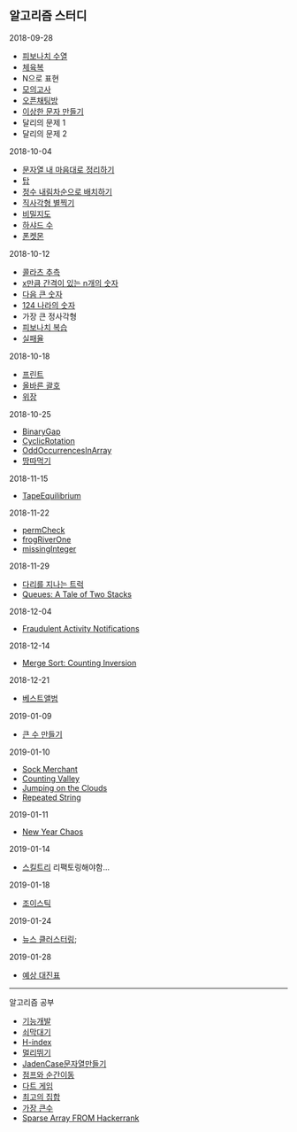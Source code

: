 ## 알고리즘 스터디

2018-09-28

- [피보나치 수열](https://gist.github.com/cohily12/27cd16817c1299694a19a8c7e76966e9)
- [체육복](https://gist.github.com/cohily12/837c77b95fedd16a58703c8ab0faa4c6)
- N으로 표현
- [모의고사](https://gist.github.com/cohily12/bb6cb26400df069baf09f50b857e72be)
- [오픈채팅방](https://gist.github.com/cohily12/2786d727d8f5a98dc1781560edcedf1c)
- [이상한 문자 만들기](https://gist.github.com/cohily12/bed3d91da11e257a3352908cf0972126)
- 달리의 문제 1
- 달리의 문제 2

2018-10-04

- [문자열 내 마음대로 정리하기](https://gist.github.com/cohily12/9cee224aeacef4b3103f2393cc20b194)
- [탑](https://gist.github.com/cohily12/be06f4c7f906b15b10fb13d5ecb2f398)
- [정수 내림차순으로 배치하기](https://gist.github.com/cohily12/0c76c5bf06e326c3e2ff761afdc6824d)
- [직사각형 별찍기](https://gist.github.com/cohily12/067b57559c05ebaacc99bd0e086a75a7)
- [비밀지도](https://gist.github.com/cohily12/c67ce9a97ca3b6df3340aa8bcc25d787)
- [하샤드 수](https://gist.github.com/cohily12/43bba158b8f0bc2bb72402182aec105f)
- [폰켓몬](https://gist.github.com/cohily12/f3945f7200a62c9e6149043ee525e80b)

2018-10-12

- [콜라츠 추측](https://gist.github.com/cohily12/52ff64dc8a6b3eba73640e69d65edf8a)
- [x만큼 간격이 있는 n개의 숫자](https://gist.github.com/cohily12/18dd25a92ce714d3720e705be6357851)
- [다음 큰 숫자](https://gist.github.com/cohily12/730959c9f783ea3b78290b205e0e7ca8)
- [124 나라의 숫자](https://gist.github.com/cohily12/6c779cca6dd59761bb33de2fe7d0e516)
- 가장 큰 정사각형
- [피보나치 복습](https://gist.github.com/cohily12/2a9933cb12ff5d7e12fc4f4b93994d2f)
- [실패율](https://gist.github.com/cohily12/d309f12143ef50207f1bb2f50d1a2568)

2018-10-18

- [프린트](https://gist.github.com/cohily12/4545a8e660502ec22b06f6c3f3869207)
- [올바른 괄호](https://gist.github.com/cohily12/a07657b756c0522450e711046b510ad4)
- [위장](https://gist.github.com/cohily12/21fae1e829976653734982b87be33e41)

2018-10-25

- [BinaryGap](https://gist.github.com/cohily12/99a8ba45bef8f123efbedd9251a11fcb)
- [CyclicRotation](https://gist.github.com/cohily12/f7d5d14eb6fc0e7423be6dc983b090ee)
- [OddOccurrencesInArray](https://gist.github.com/cohily12/eaf5029e07a10d071161078f83cdd114)
- [땅따먹기](https://gist.github.com/cohily12/8c87b23168a18934642a36c9e872c492)

2018-11-15

- [TapeEquilibrium](https://gist.github.com/cohily12/9a446410885ca64622d8322a0fd3962b)

2018-11-22

- [permCheck](https://gist.github.com/cohily12)
- [frogRiverOne](https://gist.github.com/cohily12/7833707c0e45c2a429b28a7ef59f99cd)
- [missingInteger](https://gist.github.com/cohily12/3e4889730edcde300bc2c46319d5500e)

2018-11-29

- [다리를 지나는 트럭](https://gist.github.com/cohily12/03d683003f8f8874910984a588070121)
- [Queues: A Tale of Two Stacks](https://gist.github.com/cohily12/c45ed7657e5bb49d70f0c7cdfbac6e29)

2018-12-04

- [Fraudulent Activity Notifications](https://gist.github.com/cohily12/b8412839265d587977c16c737239e9f6)

2018-12-14

- [Merge Sort: Counting Inversion](https://gist.github.com/cohily12/f37411a1c191b1aec698de8b11685fae)

2018-12-21

- [베스트앨범](https://gist.github.com/cohily12/bd232e9443f548541f6b9b5b429b1a10)

2019-01-09

- [큰 수 만들기](https://gist.github.com/cohily12/6799cba5370b4473781a9ecf13076a4e)

2019-01-10 

- [Sock Merchant](https://gist.github.com/cohily12/cbaf9a458d710a5e46fefc17b00804ab)
- [Counting Valley](https://gist.github.com/cohily12/ba963c9d1024a1487bcb66b062437b55)
- [Jumping on the Clouds](https://gist.github.com/cohily12/c1ab57e125e7072b9ec3590de1dc82c3)
- [Repeated String](https://gist.github.com/cohily12/902bb507e79af91abf18b7a1d4df5d83)

2019-01-11 

- [New Year Chaos](https://gist.github.com/cohily12/fd4fe1c7945f05ee513fac16a139766f`)

2019-01-14 

- [스킬트리](https://gist.github.com/cohily12/e2bb45a16f0434ae0a6310d3f714501e) 리팩토링해야함...

2019-01-18

- [조이스틱](https://gist.github.com/cohily12/128511bd9a91af32e16672887b)

2019-01-24

- [뉴스 클러스터링](https://gist.github.com/cohily12/a90d81ad261ffc1c31291400cbc4aa00);

2019-01-28 

- [예상 대진표](https://gist.github.com/cohily12/9244710a90237e7d422e60a73d969dfe)
---

알고리즘 공부

- [기능개발](https://gist.github.com/cohily12/63a3e5fda521ce524c561f98f5a66d0b)
- [쇠막대기](https://gist.github.com/cohily12/9decafe75046334ab471005af39a8be4)
- [H-index](https://gist.github.com/cohily12/503ca570df45d75ddd41dbdaf7cbfff9)
- [멀리뛰기](https://gist.github.com/cohily12/c324ea0a39a2e9efeb14cf4a27fc79ee)
- [JadenCase문자열만들기](https://gist.github.com/cohily12/4d8378c3ef11876195fd977de0420aae)
- [점프와 순간이동](https://gist.github.com/cohily12/43eec4ad58d8c9347a05e3a43ed714a4)
- [다트 게임](https://gist.github.com/cohily12/0963efd207745c0a19bf909336f746da)
- [최고의 집합](https://gist.github.com/cohily12/d29388726dd00d0d2a82ed42e6f55c27)
- [가장 큰수](https://gist.github.com/cohily12/5d175a0a2f86af86aa8b44665f131331)
- [Sparse Array FROM Hackerrank](https://gist.github.com/cohily12/a532bf51634f3a1b35800ea4efd08b43)